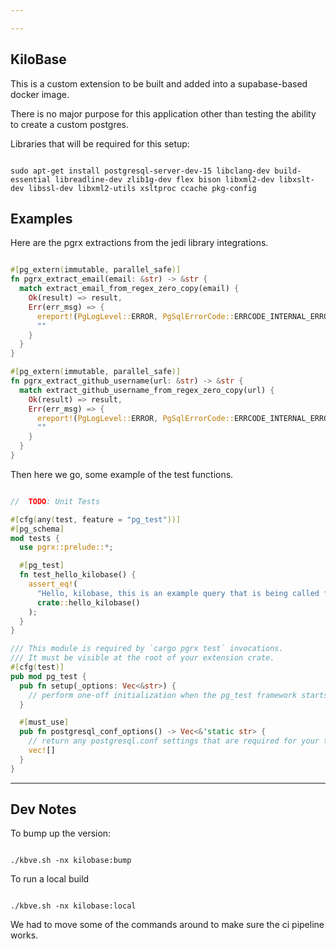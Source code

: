 ```yaml
---

---
```


## KiloBase

This is a custom extension to be built and added into a supabase-based docker image.

There is no major purpose for this application other than testing the ability to create a custom postgres.

Libraries that will be required for this setup:

```shell

sudo apt-get install postgresql-server-dev-15 libclang-dev build-essential libreadline-dev zlib1g-dev flex bison libxml2-dev libxslt-dev libssl-dev libxml2-utils xsltproc ccache pkg-config

```

## Examples

Here are the pgrx extractions from the jedi library integrations.

```rust

#[pg_extern(immutable, parallel_safe)]
fn pgrx_extract_email(email: &str) -> &str {
  match extract_email_from_regex_zero_copy(email) {
    Ok(result) => result,
    Err(err_msg) => {
      ereport!(PgLogLevel::ERROR, PgSqlErrorCode::ERRCODE_INTERNAL_ERROR, &format!("{}", err_msg));
      ""
    }
  }
}

#[pg_extern(immutable, parallel_safe)]
fn pgrx_extract_github_username(url: &str) -> &str {
  match extract_github_username_from_regex_zero_copy(url) {
    Ok(result) => result,
    Err(err_msg) => {
      ereport!(PgLogLevel::ERROR, PgSqlErrorCode::ERRCODE_INTERNAL_ERROR, &format!("{}", err_msg));
      ""
    }
  }
}

```

Then here we go, some example of the test functions.

```rust

//  TODO: Unit Tests

#[cfg(any(test, feature = "pg_test"))]
#[pg_schema]
mod tests {
  use pgrx::prelude::*;

  #[pg_test]
  fn test_hello_kilobase() {
    assert_eq!(
      "Hello, kilobase, this is an example query that is being called from rust!",
      crate::hello_kilobase()
    );
  }
}

/// This module is required by `cargo pgrx test` invocations.
/// It must be visible at the root of your extension crate.
#[cfg(test)]
pub mod pg_test {
  pub fn setup(_options: Vec<&str>) {
    // perform one-off initialization when the pg_test framework starts
  }

  #[must_use]
  pub fn postgresql_conf_options() -> Vec<&'static str> {
    // return any postgresql.conf settings that are required for your tests
    vec![]
  }
}

```

---

## Dev Notes

To bump up the version: 

```shell

./kbve.sh -nx kilobase:bump

```

To run a local build

```shell

./kbve.sh -nx kilobase:local

```

We had to move some of the commands around to make sure the ci pipeline works.
